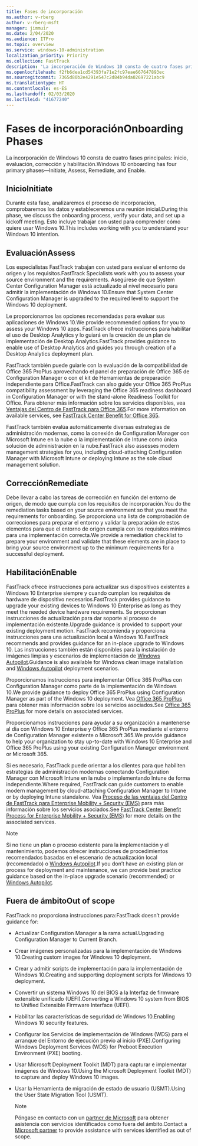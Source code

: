 ```yaml
---
title: Fases de incorporación
ms.author: v-rberg
author: v-rberg-msft
manager: jimmuir
ms.date: 2/04/2020
ms.audience: ITPro
ms.topic: overview
ms.service: windows-10-administration
localization_priority: Priority
ms.collection: FastTrack
description: 'La incorporación de Windows 10 consta de cuatro fases principales: inicio, evaluación, corrección y habilitación.'
ms.openlocfilehash: f2fb6dea1cd54393fa71e2fc97eae667647893ec
ms.sourcegitcommit: 7365d80b2e4291e547c2d84b94da02697221abc9
ms.translationtype: HT
ms.contentlocale: es-ES
ms.lasthandoff: 02/03/2020
ms.locfileid: "41677240"
---
```

# <a name="onboarding-phases"></a><span data-ttu-id="c451a-103">Fases de incorporación</span><span class="sxs-lookup"><span data-stu-id="c451a-103">Onboarding Phases</span></span>

<span data-ttu-id="c451a-104">La incorporación de Windows 10 consta de cuatro fases principales: inicio, evaluación, corrección y habilitación.</span><span class="sxs-lookup"><span data-stu-id="c451a-104">Windows 10 onboarding has four primary phases—Initiate, Assess, Remediate, and Enable.</span></span>

## <a name="initiate"></a><span data-ttu-id="c451a-105">Inicio</span><span class="sxs-lookup"><span data-stu-id="c451a-105">Initiate</span></span>

<span data-ttu-id="c451a-106">Durante esta fase, analizaremos el proceso de incorporación, comprobaremos los datos y estableceremos una reunión inicial.</span><span class="sxs-lookup"><span data-stu-id="c451a-106">During this phase, we discuss the onboarding process, verify your data, and set up a kickoff meeting.</span></span> <span data-ttu-id="c451a-107">Esto incluye trabajar con usted para comprender cómo quiere usar Windows 10.</span><span class="sxs-lookup"><span data-stu-id="c451a-107">This includes working with you to understand your Windows 10 intention.</span></span>

## <a name="assess"></a><span data-ttu-id="c451a-108">Evaluación</span><span class="sxs-lookup"><span data-stu-id="c451a-108">Assess</span></span>

<span data-ttu-id="c451a-109">Los especialistas FastTrack trabajan con usted para evaluar el entorno de origen y los requisitos.</span><span class="sxs-lookup"><span data-stu-id="c451a-109">FastTrack Specialists work with you to assess your source environment and the requirements.</span></span> <span data-ttu-id="c451a-110">Asegúrese de que System Center Configuration Manager está actualizado al nivel necesario para admitir la implementación de Windows 10.</span><span class="sxs-lookup"><span data-stu-id="c451a-110">Ensure that System Center Configuration Manager is upgraded to the required level to support the Windows 10 deployment.</span></span> 

<span data-ttu-id="c451a-111">Le proporcionamos las opciones recomendadas para evaluar sus aplicaciones de Windows 10.</span><span class="sxs-lookup"><span data-stu-id="c451a-111">We provide recommended options for you to assess your Windows 10 apps.</span></span> <span data-ttu-id="c451a-112">FastTrack ofrece instrucciones para habilitar el uso de Desktop Analytics y lo guiará en la creación de un plan de implementación de Desktop Analytics.</span><span class="sxs-lookup"><span data-stu-id="c451a-112">FastTrack provides guidance to enable use of Desktop Analytics and guides you through creation of a Desktop Analytics deployment plan.</span></span>

<span data-ttu-id="c451a-113">FastTrack también puede guiarle con la evaluación de la compatibilidad de Office 365 ProPlus aprovechando el panel de preparación de Office 365 de Configuration Manager o con el kit de Herramientas de preparación independiente para Office.</span><span class="sxs-lookup"><span data-stu-id="c451a-113">FastTrack can also guide your Office 365 ProPlus compatibility assessment by leveraging the Office 365 readiness dashboard in Configuration Manager or with the stand-alone Readiness Toolkit for Office.</span></span> <span data-ttu-id="c451a-114">Para obtener más información sobre los servicios disponibles, vea [Ventajas del Centro de FastTrack para Office 365](O365-fasttrack-benefit-for-office-365.md).</span><span class="sxs-lookup"><span data-stu-id="c451a-114">For more information on available services, see [FastTrack Center Benefit for Office 365](O365-fasttrack-benefit-for-office-365.md).</span></span> 

<span data-ttu-id="c451a-115">FastTrack también evalúa automáticamente diversas estrategias de administración modernas, como la conexión de Configuration Manager con Microsoft Intune en la nube o la implementación de Intune como única solución de administración en la nube.</span><span class="sxs-lookup"><span data-stu-id="c451a-115">FastTrack also assesses modern management strategies for you, including cloud-attaching Configuration Manager with Microsoft Intune or deploying Intune as the sole cloud management solution.</span></span>

## <a name="remediate"></a><span data-ttu-id="c451a-116">Corrección</span><span class="sxs-lookup"><span data-stu-id="c451a-116">Remediate</span></span>

<span data-ttu-id="c451a-117">Debe llevar a cabo las tareas de corrección en función del entorno de origen, de modo que cumpla con los requisitos de incorporación.</span><span class="sxs-lookup"><span data-stu-id="c451a-117">You do the remediation tasks based on your source environment so that you meet the requirements for onboarding.</span></span> <span data-ttu-id="c451a-118">Se proporciona una lista de comprobación de correcciones para preparar el entorno y validar la preparación de estos elementos para que el entorno de origen cumpla con los requisitos mínimos para una implementación correcta.</span><span class="sxs-lookup"><span data-stu-id="c451a-118">We provide a remediation checklist to prepare your environment and validate that these elements are in place to bring your source environment up to the minimum requirements for a successful deployment.</span></span> 

## <a name="enable"></a><span data-ttu-id="c451a-119">Habilitación</span><span class="sxs-lookup"><span data-stu-id="c451a-119">Enable</span></span>

<span data-ttu-id="c451a-120">FastTrack ofrece instrucciones para actualizar sus dispositivos existentes a Windows 10 Enterprise siempre y cuando cumplan los requisitos de hardware de dispositivo necesarios.</span><span class="sxs-lookup"><span data-stu-id="c451a-120">FastTrack provides guidance to upgrade your existing devices to Windows 10 Enterprise as long as they meet the needed device hardware requirements.</span></span> <span data-ttu-id="c451a-121">Se proporcionan instrucciones de actualización para dar soporte al proceso de implementación existente.</span><span class="sxs-lookup"><span data-stu-id="c451a-121">Upgrade guidance is provided to support your existing deployment motion.</span></span> <span data-ttu-id="c451a-122">FastTrack recomienda y proporciona instrucciones para una actualización local a Windows 10.</span><span class="sxs-lookup"><span data-stu-id="c451a-122">FastTrack recommends and provides guidance for an in-place upgrade to Windows 10.</span></span> <span data-ttu-id="c451a-123">Las instrucciones también están disponibles para la instalación de imágenes limpias y escenarios de implementación de [Windows Autopilot](EMS-onboarding-phases.md#windows-autopilot).</span><span class="sxs-lookup"><span data-stu-id="c451a-123">Guidance is also available for Windows clean image installation and [Windows Autopilot](EMS-onboarding-phases.md#windows-autopilot) deployment scenarios.</span></span> 

<span data-ttu-id="c451a-124">Proporcionamos instrucciones para implementar Office 365 ProPlus con Configuration Manager como parte de la implementación de Windows 10.</span><span class="sxs-lookup"><span data-stu-id="c451a-124">We provide guidance to deploy Office 365 ProPlus using Configuration Manager as part of the Windows 10 deployment.</span></span> <span data-ttu-id="c451a-125">Vea [Office 365 ProPlus](O365-onboarding-and-migration.md#office-365-proplus) para obtener más información sobre los servicios asociados.</span><span class="sxs-lookup"><span data-stu-id="c451a-125">See [Office 365 ProPlus](O365-onboarding-and-migration.md#office-365-proplus) for more details on associated services.</span></span>

<span data-ttu-id="c451a-126">Proporcionamos instrucciones para ayudar a su organización a mantenerse al día con Windows 10 Enterprise y Office 365 ProPlus mediante el entorno de Configuration Manager existente o Microsoft 365.</span><span class="sxs-lookup"><span data-stu-id="c451a-126">We provide guidance to help your organization to stay up-to-date with Windows 10 Enterprise and Office 365 ProPlus using your existing Configuration Manager environment or Microsoft 365.</span></span>

<span data-ttu-id="c451a-127">Si es necesario, FastTrack puede orientar a los clientes para que habiliten estrategias de administración modernas conectando Configuration Manager con Microsoft Intune en la nube o implementando Intune de forma independiente.</span><span class="sxs-lookup"><span data-stu-id="c451a-127">Where required, FastTrack can guide customers to enable modern management by cloud-attaching Configuration Manager to Intune or by deploying Intune standalone.</span></span> <span data-ttu-id="c451a-128">Vea [Proceso de las ventajas del Centro de FastTrack para Enterprise Mobility + Security (EMS)](EMS-fasttrack-process.md) para más información sobre los servicios asociados.</span><span class="sxs-lookup"><span data-stu-id="c451a-128">See [FastTrack Center Benefit Process for Enterprise Mobility + Security (EMS)](EMS-fasttrack-process.md) for more details on the associated services.</span></span>

> [!NOTE]
> <span data-ttu-id="c451a-129">Si no tiene un plan o proceso existente para la implementación y el mantenimiento, podemos ofrecer instrucciones de procedimientos recomendados basadas en el escenario de actualización local (recomendado) o [Windows Autopilot](EMS-onboarding-phases.md#windows-autopilot).</span><span class="sxs-lookup"><span data-stu-id="c451a-129">If you don’t have an existing plan or process for deployment and maintenance, we can provide best practice guidance based on the in-place upgrade scenario (recommended) or [Windows Autopilot](EMS-onboarding-phases.md#windows-autopilot).</span></span>

## <a name="out-of-scope"></a><span data-ttu-id="c451a-130">Fuera de ámbito</span><span class="sxs-lookup"><span data-stu-id="c451a-130">Out of scope</span></span>

<span data-ttu-id="c451a-131">FastTrack no proporciona instrucciones para:</span><span class="sxs-lookup"><span data-stu-id="c451a-131">FastTrack doesn’t provide guidance for:</span></span>

- <span data-ttu-id="c451a-132">Actualizar Configuration Manager a la rama actual.</span><span class="sxs-lookup"><span data-stu-id="c451a-132">Upgrading Configuration Manager to Current Branch.</span></span>
- <span data-ttu-id="c451a-133">Crear imágenes personalizadas para la implementación de Windows 10.</span><span class="sxs-lookup"><span data-stu-id="c451a-133">Creating custom images for Windows 10 deployment.</span></span>
- <span data-ttu-id="c451a-134">Crear y admitir scripts de implementación para la implementación de Windows 10.</span><span class="sxs-lookup"><span data-stu-id="c451a-134">Creating and supporting deployment scripts for Windows 10 deployment.</span></span>
- <span data-ttu-id="c451a-135">Convertir un sistema Windows 10 del BIOS a la Interfaz de firmware extensible unificado (UEFI).</span><span class="sxs-lookup"><span data-stu-id="c451a-135">Converting a Windows 10 system from BIOS to Unified Extensible Firmware Interface (UEFI).</span></span>
- <span data-ttu-id="c451a-136">Habilitar las características de seguridad de Windows 10.</span><span class="sxs-lookup"><span data-stu-id="c451a-136">Enabling Windows 10 security features.</span></span> 
- <span data-ttu-id="c451a-137">Configurar los Servicios de implementación de Windows (WDS) para el arranque del Entorno de ejecución previo al inicio (PXE).</span><span class="sxs-lookup"><span data-stu-id="c451a-137">Configuring Windows Deployment Services (WDS) for Preboot Execution Environment (PXE) booting.</span></span>
- <span data-ttu-id="c451a-138">Usar Microsoft Deployment Toolkit (MDT) para capturar e implementar imágenes de Windows 10.</span><span class="sxs-lookup"><span data-stu-id="c451a-138">Using the Microsoft Deployment Toolkit (MDT) to capture and deploy Windows 10 images.</span></span>
- <span data-ttu-id="c451a-139">Usar la Herramienta de migración de estado de usuario (USMT).</span><span class="sxs-lookup"><span data-stu-id="c451a-139">Using the User State Migration Tool (USMT).</span></span>

  > [!NOTE]
  > <span data-ttu-id="c451a-140">Póngase en contacto con un [partner de Microsoft](https://go.microsoft.com/fwlink/?linkid=2080150) para obtener asistencia con servicios identificados como fuera del ámbito.</span><span class="sxs-lookup"><span data-stu-id="c451a-140">Contact a [Microsoft partner](https://go.microsoft.com/fwlink/?linkid=2080150) to provide assistance with services identified as out of scope.</span></span>

 